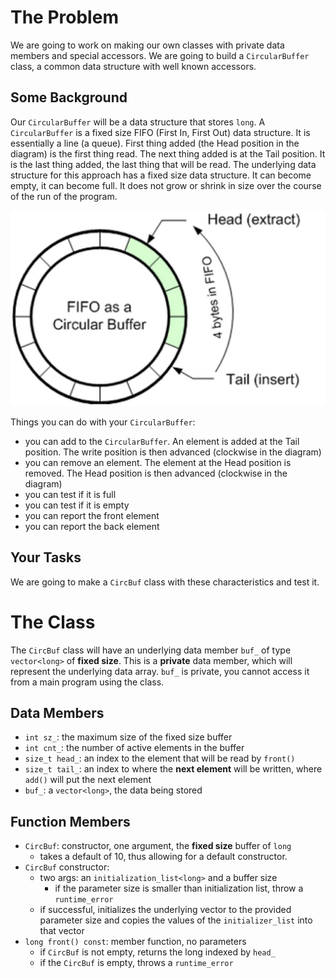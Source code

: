 # The Problem

We are going to work on making our own classes with private data members and special accessors. We are going to build a `CircularBuffer` class, a common data structure with well known accessors.

## Some Background

Our `CircularBuffer` will be a data structure that stores `long`. A `CircularBuffer` is a fixed size FIFO (First In, First Out) data structure. It is essentially a line (a queue). First thing added (the Head position in the diagram) is the first thing read. The next thing added is at the Tail position. It is the last thing added, the last thing that will be read. The underlying data structure for this approach has a fixed size data structure. It can become empty, it can become full. It does not grow or shrink in size over the course of the run of the program.

![](https://raw.githubusercontent.com/liutiantian233/CPP-Lab/master/Lab10/Lab10-1.png)

Things you can do with your `CircularBuffer`:

- you can add to the `CircularBuffer`. An element is added at the Tail position. The write position is then advanced (clockwise in the diagram)
- you can remove an element. The element at the Head position is removed. The Head position is then advanced (clockwise in the diagram)
- you can test if it is full
- you can test if it is empty
- you can report the front element
- you can report the back element

## Your Tasks

We are going to make a `CircBuf` class with these characteristics and test it.

# The Class

The `CircBuf` class will have an underlying data member `buf_` of type `vector<long>` of **fixed size**. This is a **private** data member, which will represent the underlying data array. `buf_` is private, you cannot access it from a main program using the class.

## Data Members

- `int sz_`: the maximum size of the fixed size buffer
- `int cnt_`: the number of active elements in the buffer
- `size_t head_`: an index to the element that will be read by `front()`
- `size_t tail_`: an index to where the **next element** will be written, where `add()` will put the next element
- `buf_`: a `vector<long>`, the data being stored

## Function Members

- `CircBuf`: constructor, one argument, the **fixed size** buffer of `long`
  - takes a default of 10, thus allowing for a default constructor.
- `CircBuf` constructor:
  - two args: an `initialization_list<long>` and a buffer size
    - if the parameter size is smaller than initialization list, throw a `runtime_error`
  - if successful, initializes the underlying vector to the provided parameter size and copies the values of the `initializer_list` into that vector
- `long front() const`: member function, no parameters
  - if `CircBuf` is not empty, returns the long indexed by `head_`
  - if the `CircBuf` is empty, throws a `runtime_error`
